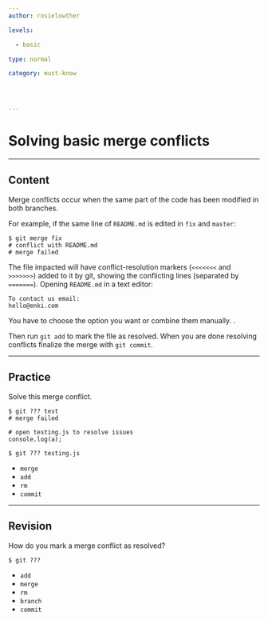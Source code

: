 ```yaml
---
author: rosielowther

levels:

  - basic

type: normal

category: must-know




---
```


# Solving basic merge conflicts

---
## Content

Merge conflicts occur when the same part of the code has been modified in both branches.

For example, if the same line of `README.md` is edited in `fix` and `master`:
```
$ git merge fix
# conflict with README.md
# merge failed
```
The file impacted will have conflict-resolution markers (`<<<<<<<` and `>>>>>>>`) added to it by git, showing the conflicting lines (separated by `=======`). Opening `README.md` in a text editor:
```
To contact us email:
hello@enki.com
```
You have to choose the option you want or combine them manually.
.

Then run `git add` to mark the file as resolved. When you are done resolving conflicts finalize the merge with `git commit`.

---
## Practice

Solve this merge conflict.
```
$ git ??? test
# merge failed

# open testing.js to resolve issues
console.log(a);

$ git ??? testing.js
```

* `merge`
* `add`
* `rm`
* `commit`

---
## Revision

How do you mark a merge conflict as resolved?
```
$ git ???
```

* `add`
* `merge`
* `rm`
* `branch`
* `commit`

